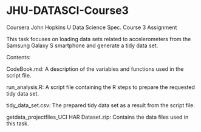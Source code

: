 # JHU-DATASCI-Course3
Coursera John Hopkins U Data Science Spec. Course 3 Assignment

This task focuses on loading data sets related to accelerometers from the Samsung Galaxy S smartphone and generate a tidy data set.


Contents:

CodeBook.md: A description of the variables and functions used in the script file.

run_analysis.R: A script file containing the R steps to prepare the requested tidy data set.

tidy_data_set.csv: The prepared tidy data set as a result from the script file.

getdata_projectfiles_UCI HAR Dataset.zip: Contains the data files used in this task.


